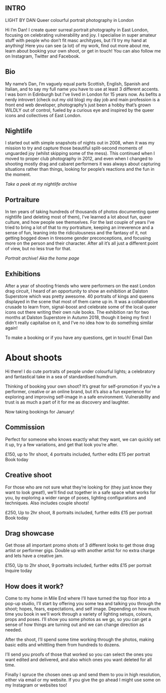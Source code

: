 ## INTRO

LIGHT BY DAN
Queer colourful portrait photography in London

Hi I’m Dan!
I create queer surreal portrait photography in East London, focusing on celebrating vulnerability and joy. I specialise in super amateur stuff with people who don’t fit masc architypes, but I’ll try my hand at anything!
Here you can see (a lot) of my work, find out more about me, learn about booking your own shoot, or get in touch!
You can also follow me on Instagram, Twitter and Facebook.

## Bio
My name’s Dan, I’m vaguely equal parts Scottish, English, Spanish and Italian, and to say my full name you have to use at least 3 different accents. I was born in Edinburgh but I’ve lived in London for 15 years now. As befits a nerdy introvert (check out my old blog) my day job and main profession is a front end web developer, photography’s just been a hobby that’s grown WILDLY out of control, fueled by a curious eye and inspired by the queer icons and collectives of East London.


## Nightlife
I started out with simple snapshots of nights out in 2008, when it was my mission to try and capture those beautiful split-second moments of unguarded joy (whilst skipping some of the mess). This continued when I moved to proper club photography in 2012, and even when I changed to shooting mostly drag and cabaret performers it was always about capturing situations rather than things, looking for people’s reactions and the fun in the moment.

*Take a peek at my nightlife archive*

## Portraiture
In ten years of taking hundreds of thousands of photos documenting queer nightlife (and deleting most of them), I’ve learned a lot about fun, queer culture, and how people see themselves. For the last couple of years I’ve tried to bring a lot of that to my portraiture, keeping an irreverence and a sense of fun, leaning into the ridiculousness and the fantasy of it, not getting bogged down in tiresome gender preconceptions, and focusing more on the person and their character. After all it’s all just a different point of view, but no less true for that.

*Portrait archive! Aka the home page*

## Exhibitions
After a year of shooting friends who were performers on the east London drag circuit, I heard of an opportunity to show an exhibition at Dalston Superstore which was pretty awesome. 40 portraits of kings and queens displayed in the scene that most of them came up in. It was a collaborative crusade to learn from, signal-boost and celebrate some of the local queer icons out there writing their own rule books. The exhibition ran for two months at Dalston Superstore in Autumn 2018, though it being my first I didn’t really capitalise on it, and I’ve no idea how to do something similar again!

To make a booking or if you have any questions, get in touch! Email Dan

# About shoots

Hi there!
I do cute portraits of people under colourful lights; a celebratory and fantastical take in a sea of standardised humdrum.

Thinking of booking your own shoot? It’s great for self-promotion if you’re a performer, creative or an online brand, but it’s also a fun experience for exploring and improving self-image in a safe environment. Vulnerability and trust is as much a part of it for me as discovery and laughter.

Now taking bookings for January!

## Commission
Perfect for someone who knows exactly what they want, we can quickly set it up, try a few variations, and get that look you’re after.

£150, up to 1hr shoot, 4 portraits included, further edits £15 per portrait
Book today
 
## Creative shoot
For those who are not sure what they’re looking for (they just know they want to look great!), we’ll find out together in a safe space what works for you, by exploring a wider range of poses, lighting configurations and techniques. Also includes couple shoots!

£250, Up to 2hr shoot, 8 portraits included, further edits £15 per portrait
Book today
 
## Drag showcase
Get those all important promo shots of 3 different looks to get those drag artist or performer gigs. Double up with another artist for no extra charge and lets have a creative jam.

£150, Up to 2hr shoot, 9 portraits included, further edits £15 per portrait
Inquire today

## How does it work?
Come to my home in Mile End where I’ll have turned the top floor into a pop-up studio, I’ll start by offering you some tea and talking you through the shoot; hopes, fears, expectations, and self image.
Depending on how much time you book in we’ll work through a variety of lighting setups, colours, props and poses. I’ll show you some photos as we go, so you can get a sense of how things are turning out and we can change direction as needed.

After the shoot, I’ll spend some time working through the photos, making basic edits and whittling them from hundreds to dozens.

I’ll send you proofs of those that worked so you can select the ones you want edited and delivered, and also which ones you want deleted for all time.

Finally I spruce the chosen ones up and send them to you in high resolution, either via email or my website. If you give the go ahead I might use some on my Instagram or websites too!
